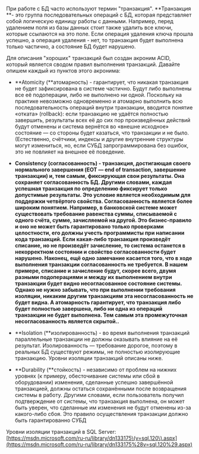 При работе с БД часто используют термин "транзакция". **Транзакция **- это группа последовательных операций с БД, которая представляет собой логическую единицу работы с данными. Например, перед удалением поля из базы данных стоит также удалить все ключи, которые ссылаются на это поле. Если операция удаления ключа прошла успешно, а операция удаления - нет, то транзакция будет выполнена только частично, а состояние БД будет нарушено.

Для описания "хороших" транзакций был создан акроним ACID, который является сводом правил выполнения транзакций. Давайте опишем каждый из пунктов этого акронима:

* **Atomicity \(**атомарность\) - гарантирует, что никакая транзакция не будет зафиксирована в системе частично. Будут либо выполнены все её подоперации, либо не выполнено ни одной. Поскольку на практике невозможно одновременно и атомарно выполнить всю последовательность операций внутри транзакции, вводится понятие «отката» \(rollback\): если транзакцию не удаётся полностью завершить, результаты всех её до сих пор произведённых действий будут отменены и система вернётся во «внешне исходное» состояние — со стороны будет казаться, что транзакции и не было. \(Естественно, счётчики, индексы и другие внутренние структуры могут измениться, но, если СУБД запрограммирована без ошибок, это не повлияет на внешнее её поведение.
* **Сonsistency \(**согласованность\) - транзакция, достигающая своего нормального завершения \(EOT — end of transaction, завершение транзакции\) и, тем самым, фиксирующая свои результаты. Она сохраняет согласованность БД. Другими словами, каждая успешная транзакция по определению фиксирует только допустимые результаты. Это условие является необходимым для поддержки четвёртого свойства. Согласованность является более широким понятием. Например, в банковской системе может существовать требование равенства суммы, списываемой с одного счёта, сумме, зачисляемой на другой. Это бизнес-правило и оно не может быть гарантировано только проверками целостности, его должны учесть программисты при написании кода транзакций. Если какая-либо транзакция произведёт списание, но не произведёт зачисление, то система останется в некорректном состоянии и свойство согласованности будет нарушено. Наконец, ещё одно замечание касается того, что в ходе выполнения транзакции согласованность не требуется. В нашем примере, списание и зачисление будут, скорее всего, двумя разными подоперациями и между их выполнением внутри транзакции будет видно несогласованное состояние системы. Однако не нужно забывать, что при выполнении требования изоляции, никаким другим транзакциям эта несогласованность не будет видна. А атомарность гарантирует, что транзакция либо будет полностью завершена, либо ни одна из операций транзакции не будет выполнена. Тем самым эта промежуточная несогласованность является скрытой.**.**

* **Isolation \(**изолированность\) -  во время выполнения транзакций параллельные транзакции не должны оказывать влияние на её результат. Изолированность — требование дорогое, поэтому в реальных БД существуют режимы, не полностью изолирующие транзакцию. Уровни изоляции транзакций описаны ниже.

* **Durability \(**стойкость\) - независимо от проблем на нижних уровнях \(к примеру, обесточивание системы или сбой в оборудовании\) изменения, сделанные успешно завершённой транзакцией, должны остаться сохранёнными после возвращения системы в работу. Другими словами, если пользователь получил подтверждение от системы, что транзакция выполнена, он может быть уверен, что сделанные им изменения не будут отменены из-за какого-либо сбоя. Это правило осуществления транзакции должно быть гарантированно СУБД

Уровни изоляции транзакций в SQL Server: [https://msdn.microsoft.com/ru-ru/library/dn133175\(v=sql.120\).aspx](https://msdn.microsoft.com/ru-ru/library/dn133175%28v=sql.120%29.aspx)

